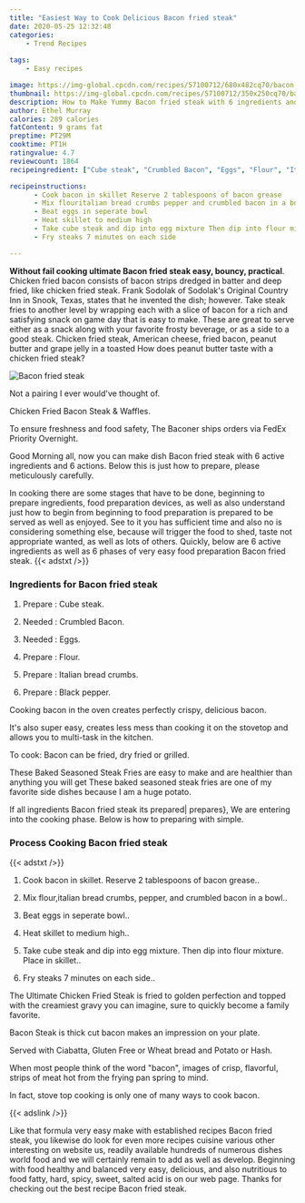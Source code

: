 ```yaml
---
title: "Easiest Way to Cook Delicious Bacon fried steak"
date: 2020-05-25 12:32:48
categories:
    - Trend Recipes
    
tags:
    - Easy recipes

image: https://img-global.cpcdn.com/recipes/57100712/680x482cq70/bacon-fried-steak-recipe-main-photo.jpg
thumbnail: https://img-global.cpcdn.com/recipes/57100712/350x250cq70/bacon-fried-steak-recipe-main-photo.jpg
description: How to Make Yummy Bacon fried steak with 6 ingredients and 6 stages of easy cooking.
author: Ethel Murray
calories: 289 calories
fatContent: 9 grams fat
preptime: PT29M
cooktime: PT1H
ratingvalue: 4.7
reviewcount: 1864
recipeingredient: ["Cube steak", "Crumbled Bacon", "Eggs", "Flour", "Italian bread crumbs", "Black pepper"]

recipeinstructions: 
      - Cook bacon in skillet Reserve 2 tablespoons of bacon grease 
      - Mix flouritalian bread crumbs pepper and crumbled bacon in a bowl 
      - Beat eggs in seperate bowl 
      - Heat skillet to medium high 
      - Take cube steak and dip into egg mixture Then dip into flour mixture Place in skillet 
      - Fry steaks 7 minutes on each side

---
```




**Without fail cooking ultimate Bacon fried steak easy, bouncy, practical**. Chicken fried bacon consists of bacon strips dredged in batter and deep fried, like chicken fried steak. Frank Sodolak of Sodolak&#39;s Original Country Inn in Snook, Texas, states that he invented the dish; however. Take steak fries to another level by wrapping each with a slice of bacon for a rich and satisfying snack on game day that is easy to make. These are great to serve either as a snack along with your favorite frosty beverage, or as a side to a good steak. Chicken fried steak, American cheese, fried bacon, peanut butter and grape jelly in a toasted How does peanut butter taste with a chicken fried steak?


![Bacon fried steak](https://img-global.cpcdn.com/recipes/57100712/680x482cq70/bacon-fried-steak-recipe-main-photo.jpg "Bacon fried steak")



Not a pairing I ever would&#39;ve thought of.

Chicken Fried Bacon Steak &amp; Waffles.

To ensure freshness and food safety, The Baconer ships orders via FedEx Priority Overnight.


Good Morning all, now you can make dish Bacon fried steak with 6 active ingredients and 6 actions. Below this is just how to prepare, please meticulously carefully.

In cooking there are some stages that have to be done, beginning to prepare ingredients, food preparation devices, as well as also understand just how to begin from beginning to food preparation is prepared to be served as well as enjoyed. See to it you has sufficient time and also no is considering something else, because will trigger the food to shed, taste not appropriate wanted, as well as lots of others. Quickly, below are 6 active ingredients as well as 6 phases of very easy food preparation Bacon fried steak.
{{< adstxt />}}

### Ingredients for Bacon fried steak


1. Prepare  : Cube steak.

1. Needed  : Crumbled Bacon.

1. Needed  : Eggs.

1. Prepare  : Flour.

1. Prepare  : Italian bread crumbs.

1. Prepare  : Black pepper.


Cooking bacon in the oven creates perfectly crispy, delicious bacon.

It&#39;s also super easy, creates less mess than cooking it on the stovetop and allows you to multi-task in the kitchen.

To cook: Bacon can be fried, dry fried or grilled.

These Baked Seasoned Steak Fries are easy to make and are healthier than anything you will get These baked seasoned steak fries are one of my favorite side dishes because I am a huge potato.


If all ingredients Bacon fried steak its prepared| prepares}, We are entering into the cooking phase. Below is how to preparing with simple.

### Process Cooking Bacon fried steak

{{< adstxt />}}


1. Cook bacon in skillet. Reserve 2 tablespoons of bacon grease..



1. Mix flour,italian bread crumbs, pepper, and crumbled bacon in a bowl..



1. Beat eggs in seperate bowl..



1. Heat skillet to medium high..



1. Take cube steak and dip into egg mixture. Then dip into flour mixture. Place in skillet..



1. Fry steaks 7 minutes on each side..




The Ultimate Chicken Fried Steak is fried to golden perfection and topped with the creamiest gravy you can imagine, sure to quickly become a family favorite.

Bacon Steak is thick cut bacon makes an impression on your plate.

Served with Ciabatta, Gluten Free or Wheat bread and Potato or Hash.

When most people think of the word &#34;bacon&#34;, images of crisp, flavorful, strips of meat hot from the frying pan spring to mind.

In fact, stove top cooking is only one of many ways to cook bacon.


{{< adslink />}}

Like that formula very easy make with established recipes Bacon fried steak, you likewise do look for even more recipes cuisine various other interesting on website us, readily available hundreds of numerous dishes world food and we will certainly remain to add as well as develop. Beginning with food healthy and balanced very easy, delicious, and also nutritious to food fatty, hard, spicy, sweet, salted acid is on our web page. Thanks for checking out the best recipe Bacon fried steak.
